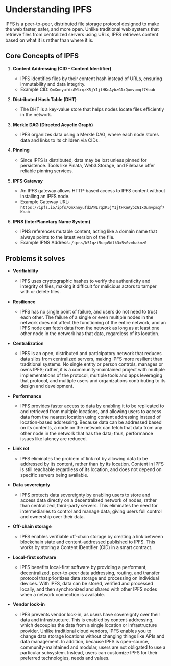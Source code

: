 # Understanding IPFS

IPFS is a peer-to-peer, distributed file storage protocol designed to make the web faster, safer, and more open. Unlike traditional web systems that retrieve files from centralized servers using URLs, IPFS retrieves content based on what it is rather than where it is.

## Core Concepts of IPFS

1.  **Content Addressing (CID - Content Identifier)**
    * IPFS identifies files by their content hash instead of URLs, ensuring immutability and data integrity.
    * Example CID: `QmXnnyufdzAWLrqzK5jY1jtHKnAybzG1xQumvpmqf7Koab`

2.  **Distributed Hash Table (DHT)**
    * The DHT is a key-value store that helps nodes locate files efficiently in the network.

3.  **Merkle DAG (Directed Acyclic Graph)**
    * IPFS organizes data using a Merkle DAG, where each node stores data and links to its children via CIDs.

4.  **Pinning**
    * Since IPFS is distributed, data may be lost unless pinned for persistence. Tools like Pinata, Web3.Storage, and Filebase offer reliable pinning services.

5.  **IPFS Gateway**
    * An IPFS gateway allows HTTP-based access to IPFS content without installing an IPFS node.
    * Example Gateway URL: `https://ipfs.io/ipfs/QmXnnyufdzAWLrqzK5jY1jtHKnAybzG1xQumvpmqf7Koab`

6.  **IPNS (InterPlanetary Name System)**
    * IPNS references mutable content, acting like a domain name that always points to the latest version of the file.
    * Example IPNS Address: `/ipns/k51qzi5uqu5dlk3x5v0zmbakmz0`

## Problems it solves

* **Verifiability**
    * IPFS uses cryptographic hashes to verify the authenticity and integrity of files, making it difficult for malicious actors to tamper with or delete files.

* **Resilience**
    * IPFS has no single point of failure, and users do not need to trust each other. The failure of a single or even multiple nodes in the network does not affect the functioning of the entire network, and an IPFS node can fetch data from the network as long as at least one other node in the network has that data, regardless of its location.

* **Centralization**
    * IPFS is an open, distributed and participatory network that reduces data silos from centralized servers, making IPFS more resilient than traditional systems. No single entity or person controls, manages or owns IPFS; rather, it is a community-maintained project with multiple implementations of the protocol, multiple tools and apps leveraging that protocol, and multiple users and organizations contributing to its design and development.

* **Performance**
    * IPFS provides faster access to data by enabling it to be replicated to and retrieved from multiple locations, and allowing users to access data from the nearest location using content addressing instead of location-based addressing. Because data can be addressed based on its contents, a node on the network can fetch that data from any other node in the network that has the data; thus, performance issues like latency are reduced.

* **Link rot**
    * IPFS eliminates the problem of link rot by allowing data to be addressed by its content, rather than by its location. Content in IPFS is still reachable regardless of its location, and does not depend on specific servers being available.

* **Data sovereignty**
    * IPFS protects data sovereignty by enabling users to store and access data directly on a decentralized network of nodes, rather than centralized, third-party servers. This eliminates the need for intermediaries to control and manage data, giving users full control and ownership over their data.

* **Off-chain storage**
    * IPFS enables verifiable off-chain storage by creating a link between blockchain state and content-addressed published to IPFS. This works by storing a Content IDentifier (CID) in a smart contract.

* **Local-first software**
    * IPFS benefits local-first software by providing a performant, decentralized, peer-to-peer data addressing, routing, and transfer protocol that prioritizes data storage and processing on individual devices. With IPFS, data can be stored, verified and processed locally, and then synchronized and shared with other IPFS nodes when a network connection is available.

* **Vendor lock-in**
    * IPFS prevents vendor lock-in, as users have sovereignty over their data and infrastructure. This is enabled by content-addressing, which decouples the data from a single location or infrastructure provider. Unlike traditional cloud vendors, IPFS enables you to change data storage locations without changing things like APIs and data management. In addition, because IPFS is open-source, community-maintained and modular, users are not obligated to use a particular subsystem. Instead, users can customize IPFS for their preferred technologies, needs and values.

<!-- ## How it works?
will be written soon ..
🚀 IPFS is revolutionizing decentralized storage! 🚀 -->